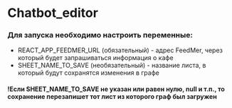 # Chatbot_editor
### Для запуска необходимо настроить переменные:
- REACT_APP_FEEDMER_URL (обязательный) - адрес FeedMer, через который будет запрашиваться информация о кафе
- SHEET_NAME_TO_SAVE (необязательный) - название листа, в который будут сохранятся изменения в графе
#### !Если SHEET_NAME_TO_SAVE не указан или равен нулю, null и т.п., то сохранение перезапишет тот лист из которого граф был загружен
